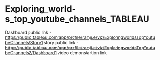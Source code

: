 # Exploring_world-s_top_youtube_channels_TABLEAU


Dashboard public link - https://public.tableau.com/app/profile/ramji.e/viz/ExploringworldsTopYoutubeChannels/Story1
story public link - https://public.tableau.com/app/profile/ramji.e/viz/ExploringworldsTopYoutubeChannels2/Dashboard1
video demonstartion link
